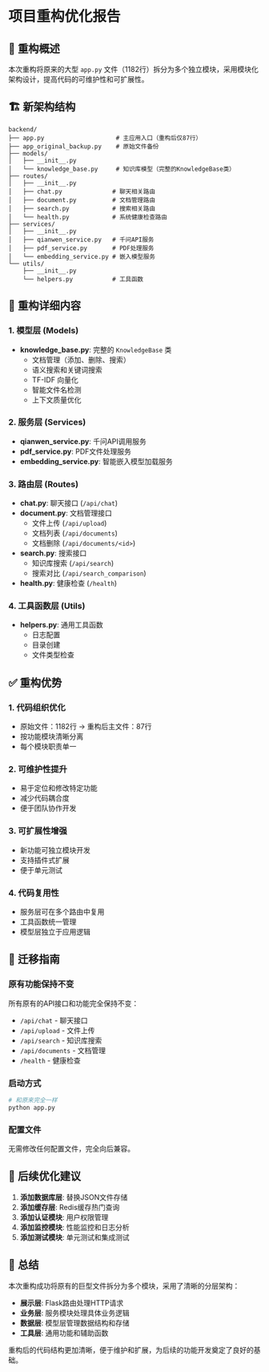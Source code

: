 # 项目重构优化报告

## 📁 重构概述

本次重构将原来的大型 `app.py` 文件（1182行）拆分为多个独立模块，采用模块化架构设计，提高代码的可维护性和可扩展性。

## 🏗️ 新架构结构

```
backend/
├── app.py                    # 主应用入口（重构后仅87行）
├── app_original_backup.py    # 原始文件备份
├── models/
│   ├── __init__.py
│   └── knowledge_base.py     # 知识库模型（完整的KnowledgeBase类）
├── routes/
│   ├── __init__.py
│   ├── chat.py              # 聊天相关路由
│   ├── document.py          # 文档管理路由
│   ├── search.py            # 搜索相关路由
│   └── health.py            # 系统健康检查路由
├── services/
│   ├── __init__.py
│   ├── qianwen_service.py   # 千问API服务
│   ├── pdf_service.py       # PDF处理服务
│   └── embedding_service.py # 嵌入模型服务
└── utils/
    ├── __init__.py
    └── helpers.py           # 工具函数
```

## 🔧 重构详细内容

### 1. 模型层 (Models)

- **knowledge_base.py**: 完整的 `KnowledgeBase` 类
  - 文档管理（添加、删除、搜索）
  - 语义搜索和关键词搜索
  - TF-IDF 向量化
  - 智能文件名检测
  - 上下文质量优化

### 2. 服务层 (Services)

- **qianwen_service.py**: 千问API调用服务
- **pdf_service.py**: PDF文件处理服务
- **embedding_service.py**: 智能嵌入模型加载服务

### 3. 路由层 (Routes)

- **chat.py**: 聊天接口 (`/api/chat`)
- **document.py**: 文档管理接口
  - 文件上传 (`/api/upload`)
  - 文档列表 (`/api/documents`)
  - 文档删除 (`/api/documents/<id>`)
- **search.py**: 搜索接口
  - 知识库搜索 (`/api/search`)
  - 搜索对比 (`/api/search_comparison`)
- **health.py**: 健康检查 (`/health`)

### 4. 工具函数层 (Utils)

- **helpers.py**: 通用工具函数
  - 日志配置
  - 目录创建
  - 文件类型检查

## ✅ 重构优势

### 1. **代码组织优化**

- 原始文件：1182行 → 重构后主文件：87行
- 按功能模块清晰分离
- 每个模块职责单一

### 2. **可维护性提升**

- 易于定位和修改特定功能
- 减少代码耦合度
- 便于团队协作开发

### 3. **可扩展性增强**

- 新功能可独立模块开发
- 支持插件式扩展
- 便于单元测试

### 4. **代码复用性**

- 服务层可在多个路由中复用
- 工具函数统一管理
- 模型层独立于应用逻辑

## 🔄 迁移指南

### 原有功能保持不变

所有原有的API接口和功能完全保持不变：

- `/api/chat` - 聊天接口
- `/api/upload` - 文件上传
- `/api/search` - 知识库搜索
- `/api/documents` - 文档管理
- `/health` - 健康检查

### 启动方式

```bash
# 和原来完全一样
python app.py
```

### 配置文件

无需修改任何配置文件，完全向后兼容。

## 🚀 后续优化建议

1. **添加数据库层**: 替换JSON文件存储
2. **添加缓存层**: Redis缓存热门查询
3. **添加认证模块**: 用户权限管理
4. **添加监控模块**: 性能监控和日志分析
5. **添加测试模块**: 单元测试和集成测试

## 📝 总结

本次重构成功将原有的巨型文件拆分为多个模块，采用了清晰的分层架构：

- **展示层**: Flask路由处理HTTP请求
- **业务层**: 服务模块处理具体业务逻辑  
- **数据层**: 模型层管理数据结构和存储
- **工具层**: 通用功能和辅助函数

重构后的代码结构更加清晰，便于维护和扩展，为后续的功能开发奠定了良好的基础。
